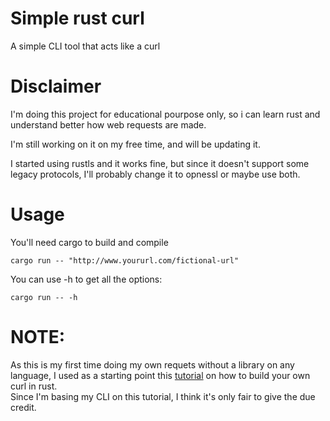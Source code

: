 # Simple rust curl

A simple CLI tool that acts like a curl

# Disclaimer

I'm doing this project for educational pourpose only, so i can learn rust and understand better how web requests are made.<br/>

I'm still working on it on my free time, and will be updating it.

I started using rustls and it works fine, but since it doesn't support some legacy protocols, I'll probably change it to opnessl or maybe use both.
# Usage
You'll need cargo to build and compile<br />
```
cargo run -- "http://www.yoururl.com/fictional-url"
```
You can use -h to get all the options:
```
cargo run -- -h
```

# NOTE:
As this is my first time doing my own requets without a library on any language, I used as a starting point this [tutorial](https://dev.to/chaudharypraveen98/build-your-own-curl-rust-5cj6) on how to build your own curl in rust.<br/>
Since I'm basing my CLI on this tutorial, I think it's only fair to give the due credit.
